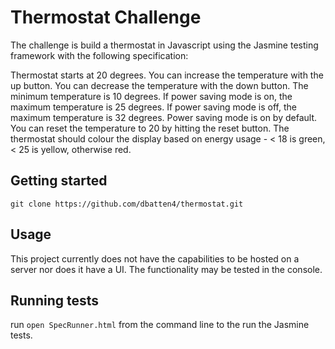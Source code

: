 # Thermostat Challenge

The challenge is build a thermostat in Javascript using the Jasmine testing framework with the following specification:

Thermostat starts at 20 degrees.
You can increase the temperature with the up button.
You can decrease the temperature with the down button.
The minimum temperature is 10 degrees.
If power saving mode is on, the maximum temperature is 25 degrees.
If power saving mode is off, the maximum temperature is 32 degrees.
Power saving mode is on by default.
You can reset the temperature to 20 by hitting the reset button.
The thermostat should colour the display based on energy usage - < 18 is green, < 25 is yellow, otherwise red.

## Getting started

`git clone https://github.com/dbatten4/thermostat.git`

## Usage

This project currently does not have the capabilities to be hosted on a server nor does it have a UI. The functionality may be tested in the console.

## Running tests

run 
`open SpecRunner.html`
from the command line to the run the Jasmine tests.
